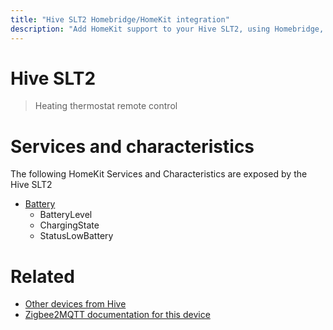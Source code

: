```yaml
---
title: "Hive SLT2 Homebridge/HomeKit integration"
description: "Add HomeKit support to your Hive SLT2, using Homebridge, Zigbee2MQTT and homebridge-z2m."
---
```

<!---
This file has been GENERATED using src/docgen/docgen.ts
DO NOT EDIT THIS FILE MANUALLY!
-->
# Hive SLT2
> Heating thermostat remote control


# Services and characteristics
The following HomeKit Services and Characteristics are exposed by
the Hive SLT2

* [Battery](../../battery.md)
  * BatteryLevel
  * ChargingState
  * StatusLowBattery


# Related
* [Other devices from Hive](../index.md#hive)
* [Zigbee2MQTT documentation for this device](https://www.zigbee2mqtt.io/devices/SLT2.html)